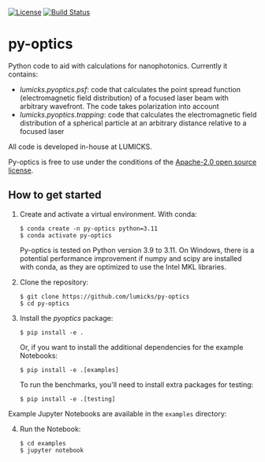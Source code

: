 [![License](https://img.shields.io/badge/license-Apache--2.0-blue.svg)](license.md)
[![Build Status](https://github.com/lumicks/py-optics/actions/workflows/integrity_check.yml/badge.svg?branch=main)](https://github.com/lumicks/py-optics/actions/workflows/integrity_check.yml?query=branch%3Amain)

# py-optics

Python code to aid with calculations for nanophotonics. Currently it contains:

- *lumicks.pyoptics.psf*: code that calculates the point spread function (electromagnetic field distribution) of a focused laser beam with arbitrary wavefront. The code takes polarization into account
- *lumicks.pyoptics.trapping*: code that calculates the electromagnetic field distribution of a spherical particle at an arbitrary distance relative to a focused laser

All code is developed in-house at LUMICKS.

Py-optics is free to use under the conditions of the [Apache-2.0 open source license](LICENSE.md).


## How to get started

1. Create and activate a virtual environment. With conda:

       $ conda create -n py-optics python=3.11
       $ conda activate py-optics
   
   Py-optics is tested on Python version 3.9 to 3.11. On Windows, there is a potential performance improvement if numpy and scipy are installed with conda, as they are optimized to use the Intel MKL libraries.

2. Clone the repository:

       $ git clone https://github.com/lumicks/py-optics
       $ cd py-optics

3. Install the *pyoptics* package:

       $ pip install -e .

   Or, if you want to install the additional dependencies for the example Notebooks:

       $ pip install -e .[examples]
   
   To run the benchmarks, you'll need to install extra packages for testing:
   
	   $ pip install -e .[testing]

Example Jupyter Notebooks are available in the `examples` directory:

4. Run the Notebook:

       $ cd examples
       $ jupyter notebook
